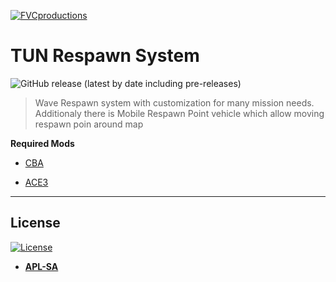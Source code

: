 <a href="https://armafinland.fi/"><img src="https://armafinland.fi/logot/armafin-logo-200px.png" title="FVCproductions" alt="FVCproductions"></a>

# TUN Respawn System
![GitHub release (latest by date including pre-releases)](https://img.shields.io/github/v/release/tuntematonjr/Tun-Respawn-System?include_prereleases) 
> Wave Respawn system with customization for many mission needs. 
> Additionaly there is Mobile Respawn Point vehicle which allow moving respawn poin around map

**Required Mods**

- [CBA](https://github.com/CBATeam/CBA_A3)

- [ACE3](https://github.com/acemod/ACE3)

---

## License

[![License](https://www.bohemia.net/assets/img/licenses/APL-SA.png)](https://www.bohemia.net/community/licenses/arma-public-license-share-alike)

- **[APL-SA](https://www.bohemia.net/community/licenses/arma-public-license-share-alike)**
